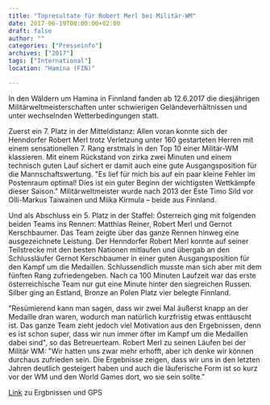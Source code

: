 ```yaml
---
title: "Topresultate für Robert Merl bei Militär-WM"
date: 2017-06-19T00:00:00+02:00
draft: false
author: ""
categories: ["Presseinfo"]
archives: ["2017"]
tags: ["International"]
location: "Hamina (FIN)"

---
```

In den Wäldern um Hamina in Finnland fanden ab 12.6.2017 die diesjährigen Militärweltmeisterschaften unter schwierigen Geländeverhältnissen und unter wechselnden Wetterbedingungen statt.

<!--more-->

Zuerst ein 7. Platz in der Mitteldistanz:
Allen voran konnte sich der Henndorfer Robert Merl trotz Verletzung unter 160 gestarteten Herren mit einem sensationellen 7. Rang erstmals in den Top 10 einer Militär-WM klassieren. Mit einem Rückstand von zirka zwei Minuten und einem technisch guten Lauf sichert er damit auch eine gute Ausgangsposition für die Mannschaftswertung. "Es lief für mich bis auf ein paar kleine Fehler im Postenraum optimal! Dies ist ein guter Beginn der wichtigsten Wettkämpfe dieser Saison." Militärweltmeister wurde nach 2013 der Este Timo Sild vor Olli-Markus Taiwainen und Miika Kirmula – beide aus Finnland.

Und als Abschluss ein 5. Platz in der Staffel:
Österreich ging mit folgenden beiden Teams ins Rennen: Matthias Reiner, Robert Merl und Gernot Kerschbaumer. Das Team zeigte über das ganze Rennen hinweg eine ausgezeichnete Leistung. Der Henndorfer Robert Merl konnte auf seiner Teilstrecke mit den besten Nationen mitlaufen und übergab an den Schlussläufer Gernot Kerschbaumer in einer guten Ausgangsposition für den Kampf um die Medaillen. Schlussendlich musste man sich aber mit dem fünften Rang zufriedengeben. Nach ca 100 Minuten Laufzeit war das erste österreichische Team nur gut eine Minute hinter den siegreichen Russen. Silber ging an Estland, Bronze an Polen Platz vier belegte Finnland.

"Resümierend kann man sagen, dass wir zwei Mal äußerst knapp an der Medaille dran waren, wodurch man natürlich kurzfristig etwas enttäuscht ist. Das ganze Team zieht jedoch viel Motivation aus den Ergebnissen, denn es ist schon super, dass wir nun immer öfter im Kampf um die Medaillen dabei sind", so das Betreuerteam.
Robert Merl zu seinen Läufen bei der Militär WM: "Wir hatten uns zwar mehr erhofft, aber ich denke wir können durchaus zufrieden sein. Die Ergebnisse zeigen, dass wir uns in den letzten Jahren deutlich gesteigert haben und auch die läuferische Form ist so kurz vor der WM und den World Games dort, wo sie sein sollte."

[Link]( https://www.vehkalahdenveikot.fi/wmoc2017/) zu Ergbnissen und GPS